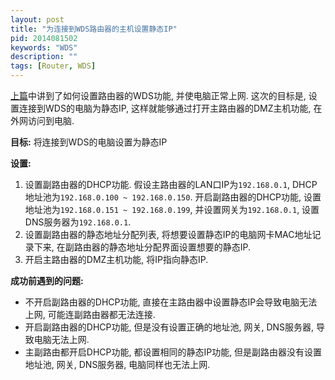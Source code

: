 ```yaml
---
layout: post
title: "为连接到WDS路由器的主机设置静态IP"
pid: 2014081502
keywords: "WDS"
description: ""
tags: [Router, WDS]
---
```


[上篇](/2014/08/router-wds.html)中讲到了如何设置路由器的WDS功能, 并使电脑正常上网. 这次的目标是, 设置连接到WDS的电脑为静态IP, 这样就能够通过打开主路由器的DMZ主机功能, 在外网访问到电脑.

**目标:** 将连接到WDS的电脑设置为静态IP

**设置:**

1. 设置副路由器的DHCP功能. 假设主路由器的LAN口IP为`192.168.0.1`, DHCP地址池为`192.168.0.100 ~ 192.168.0.150`. 开启副路由器的DHCP功能, 设置地址池为`192.168.0.151 ~ 192.168.0.199`, 并设置网关为`192.168.0.1`, 设置DNS服务器为`192.168.0.1`.
2. 设置副路由器的静态地址分配列表, 将想要设置静态IP的电脑网卡MAC地址记录下来, 在副路由器的静态地址分配界面设置想要的静态IP.
3. 开启主路由器的DMZ主机功能, 将IP指向静态IP.

**成功前遇到的问题:**

- 不开启副路由器的DHCP功能, 直接在主路由器中设置静态IP会导致电脑无法上网, 可能连副路由器都无法连接.
- 开启副路由器的DHCP功能, 但是没有设置正确的地址池, 网关, DNS服务器, 导致电脑无法上网.
- 主副路由都开启DHCP功能, 都设置相同的静态IP功能, 但是副路由器没有设置地址池, 网关, DNS服务器, 电脑同样也无法上网.
